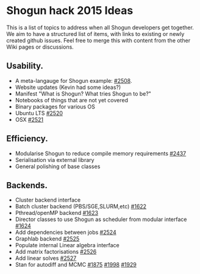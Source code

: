 # Shogun hack 2015 Ideas
This is a list of topics to address when all Shogun developers get together. We aim to have a structured list of items, with links to existing or newly created github issues. Feel free to merge this with content from the other Wiki pages or discussions.

## Usability.
* A meta-langauge for Shogun example: [#2508](https://github.com/shogun-toolbox/shogun/issues/2508). 
* Website updates (Kevin had some ideas?)
* Manifest "What is Shogun? What tries Shogun to be?"
* Notebooks of things that are not yet covered
* Binary packages for various OS 
 * Ubuntu LTS [#2520](https://github.com/shogun-toolbox/shogun/issues/2520)
 * OSX [#2521](https://github.com/shogun-toolbox/shogun/issues/2521)

## Efficiency.
* Modularise Shogun to reduce compile memory requirements [#2437](https://github.com/shogun-toolbox/shogun/issues/2437)
* Serialisation via external library
* General polishing of base classes

## Backends.
* Cluster backend interface
 * Batch cluster backend (PBS/SGE,SLURM,etc) [#1622](https://github.com/shogun-toolbox/shogun/issues/1622)
 * Pthread/openMP backend [#1623](https://github.com/shogun-toolbox/shogun/issues/1623)
 * Director classes to use Shogun as scheduler from modular interface [#1624](https://github.com/shogun-toolbox/shogun/issues/1624)
 * Add dependencies between jobs [#2524](https://github.com/shogun-toolbox/shogun/issues/2524)
 * Graphlab backend [#2525](https://github.com/shogun-toolbox/shogun/issues/2525)
* Populate internal Linear algebra interface
 * Add matrix factorisations [#2526](https://github.com/shogun-toolbox/shogun/issues/2526)
 * Add linear solves [#2527](https://github.com/shogun-toolbox/shogun/issues/2527)
 * Stan for autodiff and MCMC [#1875](https://github.com/shogun-toolbox/shogun/issues/1875) [#1998](https://github.com/shogun-toolbox/shogun/issues/1998) [#1929](https://github.com/shogun-toolbox/shogun/issues/1929) 
